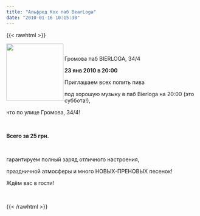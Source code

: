 ```yaml
---
title: "Альфред Кох паб BearLoga"
date: "2010-01-16 10:15:30"
---
```

{{< rawhtml >}}
<p><img src="/images/stories/x_8518ba6b.jpg" border="0" width="150" align="left" /></p>
<p> </p>
<p>Громова паб BIERLOGA, 34/4</p>
<p><strong>23 янв 2010 в 20:00</strong></p>
<p>Приглашаем всех попить пива</p>
<p>под хорошую музыку в паб Bierloga на 20:00 (это суббота!),</p>
<p>что по улице Громова, 34/4!</p>
<p> </p>
<p><strong>Всего за 25 грн.</strong></p>
<p> </p>
<p>гарантируем полный заряд отличного настроения,</p>
<p>праздничной атмосферы и много НОВЫХ-ПРЕНОВЫХ песенок!</p>
<p>Ждём вас в гости!</p>
<p> </p>

{{< /rawhtml >}}
